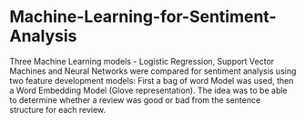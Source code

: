 # Machine-Learning-for-Sentiment-Analysis
Three Machine Learning models - Logistic Regression, Support Vector Machines and Neural Networks were compared for sentiment analysis using two feature development models: First a bag of word Model was used, then a Word Embedding Model (Glove representation). The idea was to be able to determine whether a review was good or bad from the sentence structure for each review. 
